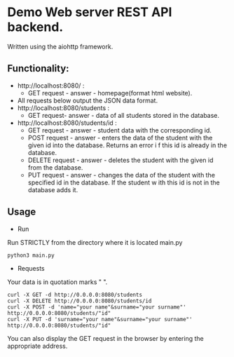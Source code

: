 
# Demo Web server REST API backend.

Written using the aiohttp framework.

## Functionality:

* http://localhost:8080/ :
     + GET request - answer - homepage(format html website).
* All requests below output the JSON data format.
* http://localhost:8080/students :
     + GET request- answer - data of all students stored in the database.
* http://localhost:8080/students/id :
     + GET request - answer - student data with the corresponding id.
     + POST request - answer - enters the data of the student with the given id into the database. Returns an error i
f this id is already in the database.
     + DELETE request - answer - deletes the student with the given id from the database.
     + PUT request - answer - changes the data of the student with the specified id in the database. If the student w
ith this id is not in the database adds it.

## Usage

* Run

Run STRICTLY from the directory where it is located main.py
```sh
python3 main.py
```
* Requests

Your data is in quotation marks " ".
```
curl -X GET -d http://0.0.0.0:8080/students
curl -X DELETE http://0.0.0.0:8080/students/id
curl -X POST -d 'name="your name"&surname="your surname"' http://0.0.0.0:8080/students/"id"
curl -X PUT -d 'surname="your name"&surname="your surname"' http://0.0.0.0:8080/students/"id"
```
You can also display the GET request in the browser by entering the appropriate address.
